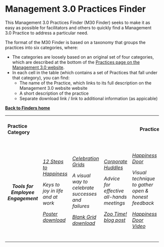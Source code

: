 # Management 3.0 Practices Finder

This Management 3.0 Practices Finder (M30 Finder) seeks to make it as easy as possible for facilitators and others to quickly find a Management 3.0 Practice to address a particular need. 

The format of the M30 Finder is based on a taxonomy that groups the practices into six categories, where:
- The categories are loosely based on an original set of four categories, which are described at the bottom of the [Practices page on the Management 3.0 website](https://management30.com/practice/).
- In each cell in the table (which contains a set of Practices that fall under that category), you can find:
  - The name of the Practice, which links to its full description on the Management 3.0 website website
  - A short description of the practice 
  - Separate download link / link to additional information (as appicable)
  
**[Back to Finders home](https://gphiliprogers.github.io/finders/)**

<html>
<table>
<tbody>

<tr>
<td>
<h4>Practice Category</h4>
</td>

<td colspan="6" align="center">
<h4>Practices</h4>
</td>

</tr>

<td colspan="7">
</td>

<tr>
<td align="center">
<h5>Tools for Employee Engagement</h5>
</td>



<td>
<h6>
<p><a href="https://management30.com/practice/happiness-steps/">12 Steps to Happiness</a></p>
<p>Keys to joy in life and at work</p>
<p><a href="https://management30.com/download/22948/">Poster download</a></p>
</h6>
</td>

<td>
<h6>
<p><a href="https://management30.com/practice/celebration-grids/">Celebration Grids</a></p>
<p>A visual way to celebrate successes and failures</p>
<p><a href="https://management30.com/download/22948/">Blank Grid download</a></p>
</h6>
</td>

<td>
<h6>
<p><a href="https://management30.com/practice/corporate-huddles/">Corporate Huddles</a></p>
<p>Advice for effective all-hands meetings</p>
<p><a href="https://management30.com/blog/the-all-hands-meeting-or-zoo-time/">Zoo Time! blog post</a></p>
</h6>
</td>

<td>
<h6>
<p><a href="https://management30.com/practice/happiness-door/">Happiness Door</a></p>
<p>Visual technique to gather open & honest feedback</p>
<p><a href="https://youtu.be/jopq0C7dRZo">Happiness Door Video</a></p>
</h6>
</td>

<td>
<h6>
<p><a href="https://management30.com/practice/kudo-cards/">Kudo Cards</a></p>
<p>Simple way to express appreciation to colleagues</p>
<p><a href="https://management30.com/practice/kudo-cards/#download">Card deck purchase/download</p>
</h6>
</td>

<td>
<h6>
<p><a href="https://management30.com/practice/moving-motivators/">Moving Motivators</a></p>
<p>Interactive means of expressing what we value</p>
<p><a href="https://management30.com/practice/moving-motivators/#download">Card deck purchase/download</a></p>
</h6>
</td>

</tr>



</html>
</table>
</tbody>





